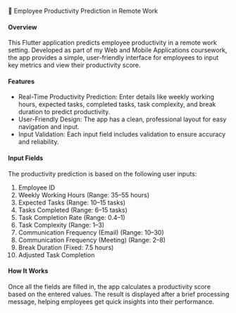 📱 Employee Productivity Prediction in Remote Work

<h4>Overview</h4>
<p>This Flutter application predicts employee productivity in a remote work setting. Developed as part of my Web and Mobile Applications coursework, the app provides a simple, user-friendly interface for employees to input key metrics and view their productivity score.</p>

<h4>Features</h4>
<ul>
  <li>Real-Time Productivity Prediction: Enter details like weekly working hours, expected tasks, completed tasks, task complexity, and break duration to predict productivity.</li>
  <li>User-Friendly Design: The app has a clean, professional layout for easy navigation and input.</li>
  <li>Input Validation: Each input field includes validation to ensure accuracy and reliability.</li>
</ul>

<h4>Input Fields</h4>
<p>The productivity prediction is based on the following user inputs:</p>
<ol>
<li>
Employee ID</li>
<li>Weekly Working Hours (Range: 35–55 hours)</li>
<li>Expected Tasks (Range: 10–15 tasks)</li>
<li>Tasks Completed (Range: 6–15 tasks)</li>
<li>Task Completion Rate (Range: 0.4–1)</li>
<li>Task Complexity (Range: 1–3)</li>
<li>Communication Frequency (Email) (Range: 10–30)</li>
<li>Communication Frequency (Meeting) (Range: 2–8)</li>
<li>Break Duration (Fixed: 7.5 hours)</li>
<li>Adjusted Task Completion</li>
</ol>

<h4>How It Works</h4>
<p>Once all the fields are filled in, the app calculates a productivity score based on the entered values. The result is displayed after a brief processing message, helping employees get quick insights into their performance.</p>

